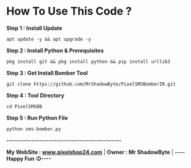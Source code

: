 # How To Use This Code ?
**Step 1 : Install Update**
```
apt update -y && apt upgrade -y
```
**Step 2 : Install Python & Prerequisites**
```
pkg install git && pkg install python && pip install urllib3
```
**Step 3 : Get Install Bomber Tool**
```
git clone https://github.com/MrShadowByte/PixelSMSBomberIR.git
```
**Step 4 : Tool Directory**
```
cd PixelSMSBB
```
**Step 5 : Run Python File**
```
python sms-bomber.py
```
**----------------------------------------------**

**My WebSite : www.pixelshop24.com** |
**Owner : Mr ShadowByte** |
**----Happy Fun :D----**
